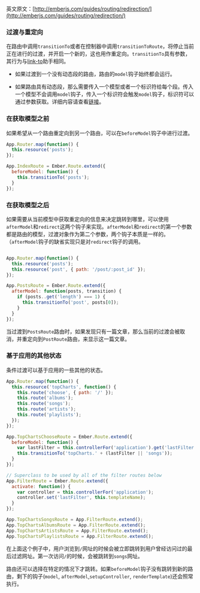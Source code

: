 英文原文：[http://emberjs.com/guides/routing/redirection/](http://emberjs.com/guides/routing/redirection/)

### 过渡与重定向

在路由中调用`transitionTo`或者在控制器中调用`transitionToRoute`，将停止当前正在进行的过渡，并开启一个新的，这也用作重定向。`transitionTo`具有参数，其行为与[link-to](/guides/templates/links)助手相同。

* 如果过渡到一个没有动态段的路由，路由的`model`钩子始终都会运行。

* 如果路由具有动态段，那么需要传入一个模型或者一个标识符给每个段。传入一个模型不会调用`model`钩子，传入一个标识符会触发`model`钩子，标识符可以通过参数获取。详细内容请查看[链接](/guides/templates/links)。

### 在获取模型之前

如果希望从一个路由重定向到另一个路由，可以在`beforeModel`钩子中进行过渡。

```javascript
App.Router.map(function() {
  this.resource('posts');
});

App.IndexRoute = Ember.Route.extend({
  beforeModel: function() {
    this.transitionTo('posts');
  }
});
```

### 在获取模型之后

如果需要从当前模型中获取重定向的信息来决定跳转到哪里，可以使用`afterModel`和`redirect`这两个钩子来实现。`afterModel`和`redirect`的第一个参数都是路由的模型，过渡对象作为第二个参数，两个钩子本质是一样的。（`afterModel`钩子的缺省实现只是对`redirect`钩子的调用。

```javascript

App.Router.map(function() {
  this.resource('posts');
  this.resource('post', { path: '/post/:post_id' });
});

App.PostsRoute = Ember.Route.extend({
  afterModel: function(posts, transition) {
    if (posts..get('length') === 1) {
      this.transitionTo('post', posts[0]);
    }
  }
});
```

当过渡到`PostsRoute`路由时，如果发现只有一篇文章，那么当前的过渡会被取消，并重定向到`PostRoute`路由，来显示这一篇文章。

### 基于应用的其他状态

条件过渡可以基于应用的一些其他的状态。

```javascript
App.Router.map(function() {
  this.resource('topCharts', function() {
    this.route('choose', { path: '/' });
    this.route('albums');
    this.route('songs');
    this.route('artists');
    this.route('playlists');
  });
});

App.TopChartsChooseRoute = Ember.Route.extend({
  beforeModel: function() {
    var lastFilter = this.controllerFor('application').get('lastFilter');
    this.transitionTo('topCharts.' + (lastFilter || 'songs'));
  }
});

// Superclass to be used by all of the filter routes below
App.FilterRoute = Ember.Route.extend({
  activate: function() {
    var controller = this.controllerFor('application');
    controller.set('lastFilter', this.templateName);
  }
});

App.TopChartsSongsRoute = App.FilterRoute.extend();
App.TopChartsAlbumsRoute = App.FilterRoute.extend();
App.TopChartsArtistsRoute = App.FilterRoute.extend();
App.TopChartsPlaylistsRoute = App.FilterRoute.extend();
```

在上面这个例子中，用户浏览到`/`网址的时候会被立即跳转到用户曾经访问过的最后过滤网址。第一次访问`/`的时候，会被跳转到`songs`网址。

路由还可以选择在特定的情况下才跳转。如果`beforeModel`钩子没有跳转到新的路由，剩下的钩子(`model`, `afterModel`,`setupController`, `renderTemplate`)还会照常执行。

